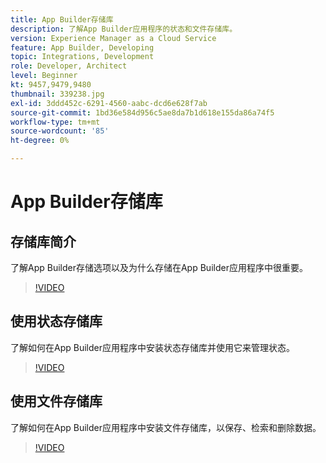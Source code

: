 ```yaml
---
title: App Builder存储库
description: 了解App Builder应用程序的状态和文件存储库。
version: Experience Manager as a Cloud Service
feature: App Builder, Developing
topic: Integrations, Development
role: Developer, Architect
level: Beginner
kt: 9457,9479,9480
thumbnail: 339238.jpg
exl-id: 3ddd452c-6291-4560-aabc-dcd6e628f7ab
source-git-commit: 1bd36e584d956c5ae8da7b1d618e155da86a74f5
workflow-type: tm+mt
source-wordcount: '85'
ht-degree: 0%

---
```


# App Builder存储库

## 存储库简介

了解App Builder存储选项以及为什么存储在App Builder应用程序中很重要。

>[!VIDEO](https://video.tv.adobe.com/v/343545/?quality=12&learn=on&captions=chi_hans)

## 使用状态存储库

了解如何在App Builder应用程序中安装状态存储库并使用它来管理状态。

>[!VIDEO](https://video.tv.adobe.com/v/343551/?quality=12&learn=on&captions=chi_hans)

## 使用文件存储库

了解如何在App Builder应用程序中安装文件存储库，以保存、检索和删除数据。

>[!VIDEO](https://video.tv.adobe.com/v/343558/?quality=12&learn=on&captions=chi_hans)
